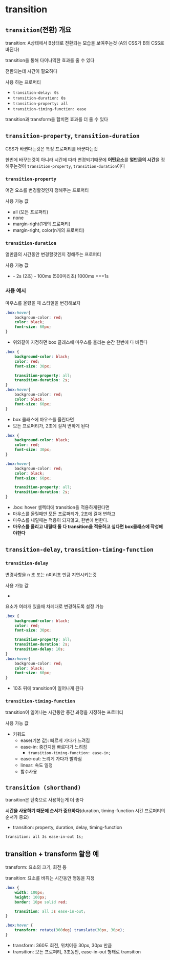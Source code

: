 # transition

## `transition`(전환) 개요

transition: A상태에서 B상태로 전환되는 모습을 보여주는것 (A의 CSS가 B의 CSS로 바뀐다)

transition을 통해 다이나믹한 효과를 줄 수 있다

전환되는데 시간이 필요하다

사용 하는 프로퍼티

- `transition-delay: 0s`
- `transition-duration: 0s`
- `transition-property: all`
- `transition-timing-function: ease`

transition과 transform을 합치면 효과를 더 줄 수 있다

## `transition-property`, `transition-duration`

CSS가 바뀐다는것은 특정 프로퍼티를 바꾼다는것

한번에 바꾸는것이 아니라 시간에 따라 변경되기때문에 **어떤요소**를 **얼만큼의 시간**을 정해주는것이 `transition-property`, `transition-duration`이다

### `transition-property`

어떤 요소를 변경할것인지 정해주는 프로퍼티

사용 가능 값

- all (모든 프로퍼티)
- none
- margin-right(1개의 프로퍼티)
- margin-right, color(n개의 프로퍼티)

### `transition-duration`

얼만큼의 시간동안 변경할것인지 정해주는 프로퍼티

사용 가능 값

- <time>
    - 2s (2초)
    - 100ms (500미리초) 1000ms ===1s

### 사용 예시

마우스를 올렸을 때 스타일을 변경해보자

```css
.box:hover{
	backgroun-color: red;
	color: black;
	font-size: 60px;
}
```

- 위와같이 지정하면 box 클래스에 마우스를 올리는 순간 한번에 다 바뀐다

```css
.box {
	background-color: black;
	color: red;
	font-size: 30px;

	transition-property: all;
	transition-duration: 2s;
}
.box:hover{
	backgroun-color: red;
	color: black;
	font-size: 60px;
}
```

- box 클래스에 마우스를 올린다면
- 모든 프로퍼티가, 2초에 걸쳐 변하게 된다

```css
.box {
	background-color: black;
	color: red;
	font-size: 30px;
}

.box:hover{
	backgroun-color: red;
	color: black;
	font-size: 60px;

	transition-property: all;
	transition-duration: 2s;
}
```

- .box: hover 셀렉터에 transition을 적용하게된다면
- 마우스를 올릴때만 모든 프로퍼티가, 2초에 걸쳐 변하고
- 마우스를 내릴때는 적용이 되지않고, 한번에 변한다.
- **마우스를 올리고 내릴때 둘 다 transition을 적용하고 싶다면 box클래스에 작성해야한다**

## `transition-delay`, `transition-timing-function`

### `transition-delay`

변경사항을 n 초 또는 n미리초 만큼 지연시키는것

사용 가능 값

- <time>

요소가 여러개 있을때 차례대로 변경하도록 설정 가능

```css
.box {
	background-color: black;
	color: red;
	font-size: 30px;

	transition-property: all;
	transition-duration: 2s;
	transition-delay: 10s;
}
.box:hover{
	backgroun-color: red;
	color: black;
	font-size: 60px;
}
```

- 10초 뒤에 transition이 일어나게 된다

### `transition-timing-function`

transition이 일어나는 시간동안 중간 과정을 지정하는 프로퍼티

사용 가능 값

- 키워드
    - ease(기본 값): 빠르게 가다가 느려짐
    - ease-in: 중간지점 빠르다가 느려짐
        - `transition-timing-function: ease-in;`
    - ease-out: 느리게 가다가 빨라짐
    - linear: 속도 일정
    - 함수사용

## `transition (shorthand)`

transition은 단축으로 사용하는게 더 좋다

**시간을 사용하기 때문에 순서가 중요하다**(duration, timing-function 시간 프로퍼티의 순서가 중요)

- transition: property, duration, delay, timing-function

`transition: all 3s ease-in-out 1s;`

## transition + transform 활용 예

transform: 요소의 크기, 회전 등  

transition: 요소를 바뀌는 시간동안 행동을 지정

```css
.box {
	width: 100px;
	height: 100px;
	border: 10px solid red;

	transition: all 3s ease-in-out;
}

.box:hover {
	transform: rotate(360deg) translate(30px, 30px);
}
```

- transform: 360도 회전, 위치이동 30px, 30px 만큼
- transition: 모든 프로퍼티, 3초동안, ease-in-out 형태로 transition
